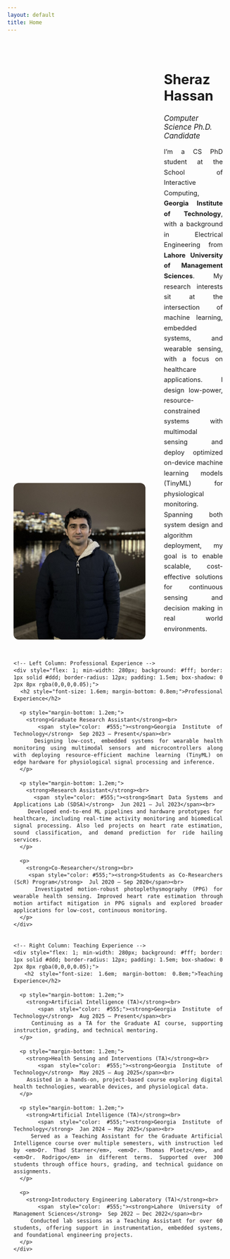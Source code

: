 ```yaml
---
layout: default
title: Home
---
```


<div style="display: flex; flex-wrap: wrap; align-items: flex-end; gap: 3em;  padding: 2em 1em;">
  <div style="flex: 0 0 300px;">
    <img src="/assets/images/profile.jpg" alt="Sheraz Hassan" style="width: 100%; border-radius: 12px; object-fit: cover;">
  </div>
  <div style="flex: 1; align-self: flex-end;">
    <h1 style="font-size: 2.2em; margin-bottom: 0.3em;">Sheraz Hassan</h1>
    <h2 style="font-weight: normal; font-size: 1.2em; margin-bottom: 0.6em;"><em>Computer Science Ph.D. Candidate</em></h2>
    <!-- <p style="margin: 0.5em 0; font-size: 1.05em;">Machine Learning &bull; Embedded Health Sensing &bull; Wearable Computing</p> -->
    <p style="margin-top: 1em; font-size: 1.05em; line-height: 1.6;text-align: justify;">
      I’m a CS PhD student at the School of Interactive Computing, <strong>Georgia Institute of Technology</strong>, with a background in Electrical Engineering from <strong>Lahore University of Management Sciences</strong>. My research interests sit at the intersection of machine learning, embedded systems, and wearable sensing, with a focus on healthcare applications. I design low-power, resource-constrained systems with multimodal sensing and deploy optimized on-device machine learning models (TinyML) for physiological monitoring. Spanning both system design and algorithm deployment, my goal is to enable scalable, cost-effective solutions for continuous sensing and decision making in real world environments.
    </p>
  </div>
</div>

<div style=" padding: 0 1em;">
  <div style="display: flex; flex-wrap: wrap; gap: 2em; align-items: stretch;text-align: justify;">

    <!-- Left Column: Professional Experience -->
    <div style="flex: 1; min-width: 280px; background: #fff; border: 1px solid #ddd; border-radius: 12px; padding: 1.5em; box-shadow: 0 2px 8px rgba(0,0,0,0.05);">
      <h2 style="font-size: 1.6em; margin-bottom: 0.8em;">Professional Experience</h2>

      <p style="margin-bottom: 1.2em;">
        <strong>Graduate Research Assistant</strong><br>
        <span style="color: #555;"><strong>Georgia Institute of Technology</strong>  Sep 2023 – Present</span><br>
        Designing low-cost, embedded systems for wearable health monitoring using multimodal sensors and microcontrollers along with deploying resource-efficient machine learning (TinyML) on edge hardware for physiological signal processing and inference.
      </p>

      <p style="margin-bottom: 1.2em;">
        <strong>Research Assistant</strong><br>
        <span style="color: #555;"><strong>Smart Data Systems and Applications Lab (SDSA)</strong>  Jun 2021 – Jul 2023</span><br>
        Developed end-to-end ML pipelines and hardware prototypes for healthcare, including real-time activity monitoring and biomedical signal processing. Also led projects on heart rate estimation, sound classification, and demand prediction for ride hailing services.
      </p>

      <p>
        <strong>Co-Researcher</strong><br>
        <span style="color: #555;"><strong>Students as Co-Researchers (ScR) Program</strong>  Jul 2020 – Sep 2020</span><br>
        Investigated motion-robust photoplethysmography (PPG) for wearable health sensing. Improved heart rate estimation through motion artifact mitigation in PPG signals and explored broader applications for low-cost, continuous monitoring.
      </p>
    </div>


    <!-- Right Column: Teaching Experience -->
    <div style="flex: 1; min-width: 280px; background: #fff; border: 1px solid #ddd; border-radius: 12px; padding: 1.5em; box-shadow: 0 2px 8px rgba(0,0,0,0.05);">
      <h2 style="font-size: 1.6em; margin-bottom: 0.8em;">Teaching Experience</h2>

      <p style="margin-bottom: 1.2em;">
        <strong>Artificial Intelligence (TA)</strong><br>
        <span style="color: #555;"><strong>Georgia Institute of Technology</strong>  Aug 2025 – Present</span><br>
        Continuing as a TA for the Graduate AI course, supporting instruction, grading, and technical mentoring.
      </p>

      <p style="margin-bottom: 1.2em;">
        <strong>Health Sensing and Interventions (TA)</strong><br>
        <span style="color: #555;"><strong>Georgia Institute of Technology</strong>  May 2025 – Aug 2025</span><br>
        Assisted in a hands-on, project-based course exploring digital health technologies, wearable devices, and physiological data.
      </p>

      <p style="margin-bottom: 1.2em;">
        <strong>Artificial Intelligence (TA)</strong><br>
        <span style="color: #555;"><strong>Georgia Institute of Technology</strong>  Jan 2024 – May 2025</span><br>
        Served as a Teaching Assistant for the Graduate Artificial Intelligence course over multiple semesters, with instruction led by <em>Dr. Thad Starner</em>, <em>Dr. Thomas Ploetz</em>, and <em>Dr. Rodrigo</em> in different terms. Supported over 300 students through office hours, grading, and technical guidance on assignments.
      </p>

      <p>
        <strong>Introductory Engineering Laboratory (TA)</strong><br>
        <span style="color: #555;"><strong>Lahore University of Management Sciences</strong>  Sep 2022 – Dec 2022</span><br>
        Conducted lab sessions as a Teaching Assistant for over 60 students, offering support in instrumentation, embedded systems, and foundational engineering projects.
      </p>
    </div>


  </div>
</div>



